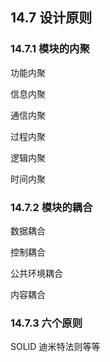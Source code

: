 ## 14.7 设计原则

### 14.7.1 模块的内聚

功能内聚

信息内聚

通信内聚

过程内聚

逻辑内聚

时间内聚

### 14.7.2 模块的耦合

数据耦合

控制耦合

公共环境耦合

内容耦合


### 14.7.3 六个原则
SOLID
迪米特法则等等